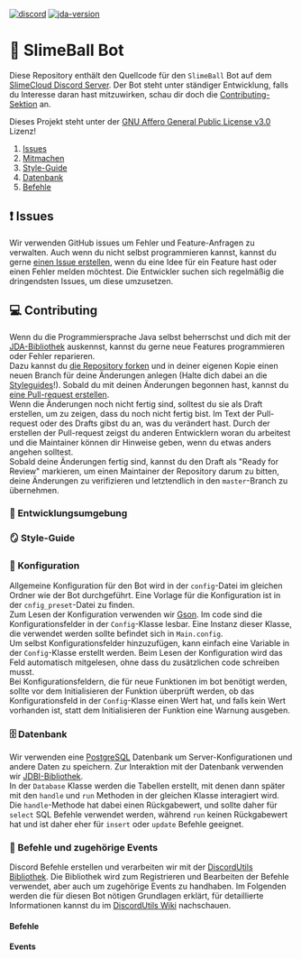 [![discord](https://img.shields.io/discord/1077255218728796192?label=slimecloud&style=plastic)](https://discord.gg/slimecloud)
[![jda-version](https://img.shields.io/badge/JDA--Version-5.0.0--beta.11-blue?style=plastic)](https://github.com/DV8FromTheWorld/JDA/releases/tag/v5.0.0-beta.11)

# 👋 SlimeBall Bot
Diese Repository enthält den Quellcode für den `SlimeBall` Bot auf dem [SlimeCloud Discord Server](https://discord.gg/slimecloud). 
Der Bot steht unter ständiger Entwicklung, falls du Interesse daran hast mitzuwirken, schau dir doch die [Contributing-Sektion](#-contributing) an.

Dieses Projekt steht unter der [GNU Affero General Public License v3.0](https://github.com/SlimeCloud/java-SlimeBot/blob/master/LICENSE) Lizenz!

1. [Issues](#-issues)
2. [Mitmachen](#-contributing)
3. [Style-Guide](#-style-guide)
4. [Datenbank](#-datenbank)
5. [Befehle](#-befehle-und-zugehörige-events)

## ❗ Issues
Wir verwenden GitHub issues um Fehler und Feature-Anfragen zu verwalten. 
Auch wenn du nicht selbst programmieren kannst, kannst du gerne [einen Issue erstellen](hhttps://github.com/SlimeCloud/java-SlimeBot/issues/new/choose), wenn du 
eine Idee für ein Feature hast oder einen Fehler melden möchtest. 
Die Entwickler suchen sich regelmäßig die dringendsten Issues, um diese umzusetzen.

## 💻 Contributing
Wenn du die Programmiersprache Java selbst beherrschst und dich mit der [JDA-Bibliothek](https://github.com/discord-jda/JDA) auskennst, kannst du gerne neue Features programmieren oder Fehler reparieren.<br>
Dazu kannst du [die Repository forken](https://github.com/SlimeCloud/java-SlimeBot/fork) und in deiner eigenen Kopie einen neuen Branch für deine Änderungen anlegen (Halte dich dabei an die [Styleguides](#-style-guide)!).
Sobald du mit deinen Änderungen begonnen hast, kannst du [eine Pull-request erstellen](https://github.com/SlimeCloud/java-SlimeBot/compare).<br>
Wenn die Änderungen noch nicht fertig sind, solltest du sie als Draft erstellen, um zu zeigen, dass du noch nicht fertig bist.
Im Text der Pull-request oder des Drafts gibst du an, was du verändert hast. 
Durch der erstellen der Pull-request zeigst du anderen Entwicklern woran du arbeitest und die Maintainer können dir Hinweise geben, wenn du etwas anders angehen solltest.
<br>
Sobald deine Änderungen fertig sind, kannst du den Draft als "Ready for Review" markieren, um einen Maintainer der Repository darum zu bitten, deine Änderungen zu verifizieren und letztendlich in den `master`-Branch zu übernehmen.

### 🏡 Entwicklungsumgebung


### 🪞 Style-Guide

### 🔧 Konfiguration
Allgemeine Konfiguration für den Bot wird in der `config`-Datei im gleichen Ordner wie der Bot durchgeführt. 
Eine Vorlage für die Konfiguration ist in der `cnfig_preset`-Datei zu finden.<br>
Zum Lesen der Konfiguration verwenden wir [Gson](https://github.com/google/gson). 
Im code sind die Konfigurationsfelder in der `Config`-Klasse lesbar.
Eine Instanz dieser Klasse, die verwendet werden sollte befindet sich in `Main.config`.<br>
Um selbst Konfigurationsfelder hinzuzufügen, kann einfach eine Variable in der `Config`-Klasse erstellt werden. 
Beim Lesen der Konfiguration wird das Feld automatisch mitgelesen, ohne dass du zusätzlichen code schreiben musst.<br>
Bei Konfigurationsfeldern, die für neue Funktionen im bot benötigt werden, sollte vor dem Initialisieren der Funktion überprüft werden, ob das Konfigurationsfeld in der `Config`-Klasse einen Wert hat, und falls kein Wert vorhanden ist, 
statt dem Initialisieren der Funktion eine Warnung ausgeben. 

### 🗄️ Datenbank
Wir verwenden eine [PostgreSQL](https://www.postgresql.org/) Datenbank um Server-Konfigurationen und andere Daten zu speichern. 
Zur Interaktion mit der Datenbank verwenden wir [JDBI-Bibliothek](https://jdbi.org/).<br>
In der `Database` Klasse werden die Tabellen erstellt, mit denen dann später mit den `handle` und `run` Methoden in der gleichen Klasse interagiert wird.
Die `handle`-Methode hat dabei einen Rückgabewert, und sollte daher für `select` SQL Befehle verwendet werden, während `run` keinen Rückgabewert hat und ist daher eher für `insert` oder `update` Befehle geeignet.

### 🤖 Befehle und zugehörige Events
Discord Befehle erstellen und verarbeiten wir mit der [DiscordUtils Bibliothek](https://github.com/MineKingBot/DiscordUtils). 
Die Bibliothek wird zum Registrieren und Bearbeiten der Befehle verwendet, aber auch um zugehörige Events zu handhaben.
Im Folgenden werden die für diesen Bot nötigen Grundlagen erklärt, für detaillierte Informationen kannst du im [DiscordUtils Wiki](https://github.com/MineKingBot/DiscordUtils/wiki/CommandManager) nachschauen.

#### Befehle


#### Events

